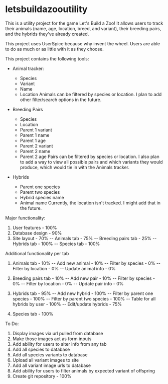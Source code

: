 # letsbuildazooutility
This is a utility project for the game Let's Build a Zoo!  It allows users to track their animals (name, age, location, breed, and variant), their breeding pairs, and the hybrids they've already created.

This project uses UserSpice because why invent the wheel.  Users are able to do as much or as little with it as they choose.

This project contains the following tools:
-  Animal tracker:
   -  Species
   -  Variant
   -  Name
   -  Location
 Animals can be filtered by species or location.  I plan to add other filter/search options in the future.

-  Breeding Pairs
   -  Species
   -  Location
   -  Parent 1 variant
   -  Parent 1 name
   -  Parent 1 age
   -  Parent 2 variant
   -  Parent 2 name
   -  Parent 2 age
Pairs can be filtered by species or location.  I also plan to add a way to view all possible pairs and which variants they would produce, which would tie in with the Animals tracker.

-  Hybrids
   -  Parent one species
   -  Parent two species
   -  Hybrid species name
   -  Animal name
Currently, the location isn't tracked.  I might add that in the future.

Major functionality: 
1.  User features - 100%
2.  Database design - 90%
2.  Site layout - 70%
  -- Animals tab - 75%
  -- Breeding pairs tab - 25%
  -- Hybrids tab - 100%
  -- Species tab - 100%

Additional functionality per tab
1.  Animals tab - 10%
  -- Add new animal - 10%
  -- Filter by species - 0%
  -- Filter by location - 0%
  -- Update animal info - 0%

2.  Breeding pairs tab - 10%
  -- Add new pair - 10%
  -- Filter by species - 0%
  -- Filter by location - 0%
  -- Update pair info - 0%

3.  Hybrids tab - 95%
  -- Add new hybrid - 100%
  -- Filter by parent one species - 100%
  -- Filter by parent two species - 100%
  -- Table for all hybrids by user - 100%
  -- Edit/update hybrids - 75%
  
4.  Species tab - 100%

To Do:
1.  Display images via url pulled from database
2.  Make those images act as form inputs
3.  Add ability for users to alter info from any tab
4.  Add all species to database
5.  Add all species variants to database
6.  Upload all variant images to site
7.  Add all variant image urls to database
8.  Add ability for users to filter animals by expected variant of offspring
9.  Create git repository - 100%
